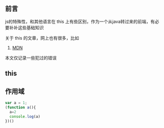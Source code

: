 ## 前言

js的特殊性，和其他语言在 this 上有些区别，作为一个从java转过来的前端，有必要补补这些基础知识

关于 this 的文章，网上也有很多，比如

1. [MDN](https://developer.mozilla.org/zh-CN/docs/Web/JavaScript/Reference/Operators/this)

本文仅记录一些犯过的错误

## this

## 作用域

```js
var a = 1;
(function a(){
  a=2
  console.log(a)
})()
```